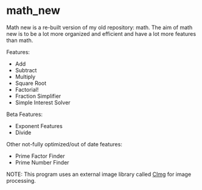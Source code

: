 # math_new
Math new is a re-built version of my old repository: math. The aim of math new is to be a lot more organized and efficient and have a lot more features than math. 

Features:
- Add
- Subtract
- Multiply
- Square Root
- Factorial!
- Fraction Simplifier
- Simple Interest Solver

Beta Features:
- Exponent Features
- Divide

Other not-fully optimized/out of date features:
- Prime Factor Finder
- Prime Number Finder

NOTE: This program uses an external image library called [CImg](https://github.com/dtschump/CImg) for image processing.